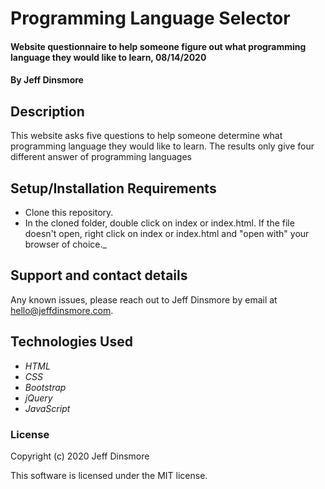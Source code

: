 # Programming Language Selector

#### Website questionnaire to help someone figure out what programming language they would like to learn, 08/14/2020

#### By Jeff Dinsmore

## Description

This website asks five questions to help someone determine what programming language they would like to learn. The results only give four different answer of programming languages

## Setup/Installation Requirements

* Clone this repository.
* In the cloned folder, double click on index or index.html. If the file doesn't open, right click on index or index.html and "open with" your browser of choice._

## Support and contact details

Any known issues, please reach out to Jeff Dinsmore by email at hello@jeffdinsmore.com.

## Technologies Used

* _HTML_
* _CSS_
* _Bootstrap_
* _jQuery_
* _JavaScript_

### License

Copyright (c) 2020 Jeff Dinsmore

This software is licensed under the MIT license.